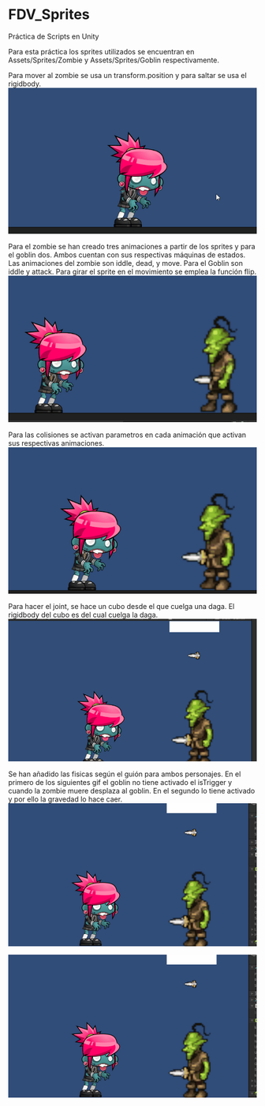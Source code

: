# FDV_Sprites
Práctica de Scripts en Unity

Para esta práctica los sprites utilizados se encuentran en Assets/Sprites/Zombie y Assets/Sprites/Goblin respectivamente.

Para mover al zombie se usa un transform.position y para saltar se usa el rigidbody.
   ![](gifs/gif1.gif)

   
Para el zombie se han creado tres animaciones a partir de los sprites y para el goblin dos. Ambos cuentan con sus respectivas máquinas de estados. Las animaciones del zombie son iddle, dead, y move. Para el Goblin son iddle y attack.
Para girar el sprite en el movimiento se emplea la función flip.
   ![](gifs/gif2.gif)


Para las colisiones se activan parametros en cada animación que activan sus respectivas animaciones.
   ![](gifs/gif3.gif)


Para hacer el joint, se hace un cubo desde el que cuelga una daga. El rigidbody del cubo es del cual cuelga la daga.
   ![](gifs/gif4.gif)


Se han añadido las fisicas según el guión para ambos personajes. En el primero de los siguientes gif el goblin no tiene activado el isTrigger y cuando la zombie muere desplaza al goblin. En el segundo lo tiene activado y por ello la gravedad lo hace caer.
   ![](gifs/gif5.gif)

   
   ![](gifs/gif6.gif)

